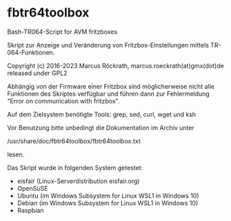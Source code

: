 # fbtr64toolbox
Bash-TR064-Script for AVM fritzboxes

Skript zur Anzeige und Veränderung von Fritzbox-Einstellungen mittels TR-064-Funktionen.

Copyright (c) 2016-2023 Marcus Röckrath, marcus.roeckrath(at)gmx(dot)de
released under GPL2

Abhängig von der Firmware einer Fritzbox sind möglicherweise nicht
alle Funktionen des Skriptes verfügbar und führen dann zur
Fehlermeldung "Error on communication with fritzbox".

Auf dem Zielsystem benötigte Tools: grep, sed, curl, wget und ksh

Vor Benutzung bitte unbedingt die Dokumentation im Archiv unter

/usr/share/doc/fbtr64toolbox/fbtr64toolbox.txt

lesen.

Das Skript wurde in folgenden System getestet:
- eisfair (Linux-Serverdistribution eisfair.org)
- OpenSuSE
- Ubuntu (im Windows Subsystem for Linux WSL1 in Windows 10)
- Debian (im Windows Subsystem for Linux WSL1 in Windows 10)
- Raspbian
